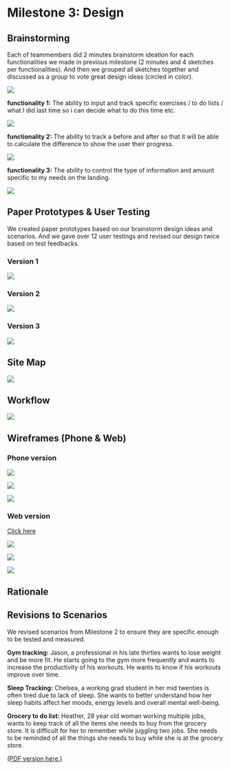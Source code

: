 # Milestone 3: Design

## Brainstorming

Each of teammembers did 2 minutes brainstorm ideation for each functionalities we made in previous milestone (2 minutes and 4 sketches per functionalities). And then we grouped all sketches together and discussed as a group to vote great design ideas (circled in color). 

![](brainstorm/brainstorm.jpeg)

<div class='page-break'></div>

**functionality 1:**
The ability to input and track specific exercises / to do lists / what I did last time so i can decide what to do this time etc. 

![](brainstorm/Functionality-1.png)

<div class='page-break'></div>

**functionality 2:**
The ability to track a before and after so that it will be able to calculate the difference to show the user their progress.

![](brainstorm/Functionality-2.png)

<div class='page-break'></div>


**functionality 3:**
 The ability to control the type of information and amount specific to my needs on the landing. 

![](brainstorm/Functionality-3.png)

<div class='page-break'></div>

## Paper Prototypes & User Testing
We created paper prototypes based on our brainstorm design ideas and scenarios. And we gave over 12 user testings and revised our design twice based on test feedbacks.

### Version 1
![](paper-prototype/paper-prototype-v1.png)
<div class='page-break'></div>

### Version 2
![](paper-prototype/paper-prototype-v2-components.png)
<div class='page-break'></div>

### Version 3
![](paper-prototype/paper-prototype-FINAL-components.png)
<div class='page-break'></div>




## Site Map
![](SiteMap.jpg)
<div class='page-break'></div>

## Workflow
![](workflow.png)
<div class='page-break'></div>

## Wireframes (Phone & Web)
### Phone version
![](wireframes/wireframes-phone/wireframe-phone-numberic.png)
<div class='page-break'></div>

![](wireframes/wireframes-phone/wireframe-phone-timer.png)
<div class='page-break'></div>

![](wireframes/wireframes-phone/wireframe-phone-todolist.png)
<div class='page-break'></div>

### Web version
[Click here](wireframes/wireframes-web/)

![](wireframes/wireframes-web/wireframe-web-numberic.png)
<div class='page-break'></div>

![](wireframes/wireframes-web/wireframe-web-timer.png)
<div class='page-break'></div>

![](wireframes/wireframes-web/wireframe-web-todolist.png)
<div class='page-break'></div>



## Rationale


## Revisions to Scenarios
We revised scenarios from Milestone 2 to ensure they are specific enough to be tested and measured. 

**Gym tracking:**
Jason, a professional in his late thirties wants to lose weight and be more fit. He starts going to the gym more frequently and wants to increase the productivity of his workouts. He wants to know if his workouts improve over time. 

**Sleep Tracking:**
Chelsea, a working grad student in her mid twenties is often tired due to lack of sleep. She wants to better understand how her sleep habits affect her moods, energy levels and overall mental well-being. 

**Grocery to do list:**
Heather, 28 year old woman working multiple jobs, wants to keep track of all the items she needs to buy from the grocery store. It is difficult for her to remember while juggling two jobs. She needs to be reminded of all the things she needs to buy while she is at the grocery store. 

[(PDF version here.)](revisedContent/scenarios-revised.pdf)